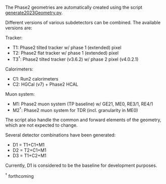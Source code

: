 The Phase2 geometries are automatically created using the script [generate2023Geometry.py](./test/generate2023Geometry.py).

Different versions of various subdetectors can be combined. The available versions are:

Tracker:
* T1: Phase2 tilted tracker w/ phase 1 (extended) pixel
* T2: Phase2 flat tracker w/ phase 1 (extended) pixel
* T3<sup>&#8224;</sup>: Phase2 tilted tracker (v3.6.2) w/ phase 2 pixel (v4.0.2.1)

Calorimeters:
* C1: Run2 calorimeters
* C2: HGCal (v7) + Phase2 HCAL

Muon system:
* M1: Phase2 muon system (TP baseline) w/ GE21, ME0, RE3/1, RE4/1
* M2<sup>&#8224;</sup>: Phase2 muon system for TDR (incl. granularity in ME0)

The script also handle the common and forward elements of the geometry, which are not expected to change.

Several detector combinations have been generated:
* D1 = T1+C1+M1
* D2 = T2+C1+M1
* D3 = T1+C2+M1

Currently, D1 is considered to be the baseline for development purposes.

<sup>&#8224;</sup> forthcoming

